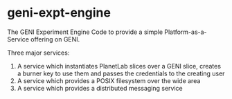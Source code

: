 geni-expt-engine
================

The GENI Experiment Engine
Code to provide a simple Platform-as-a-Service offering on GENI.  

Three major services:
1. A service which instantiates PlanetLab slices over a GENI slice, creates a burner key to use them and passes the 
   credentials to the creating user
2. A service which provides a POSIX filesystem over the wide area
3. A service which provides a distributed messaging service

